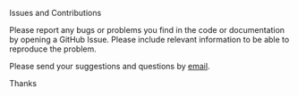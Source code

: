 Issues and Contributions

Please report any bugs or problems you find in the code or documentation by opening a GitHub Issue. Please include relevant information to be able to reproduce the problem.

Please send your suggestions and questions by [email](mailto:devnums.code@gmail.com).

Thanks

